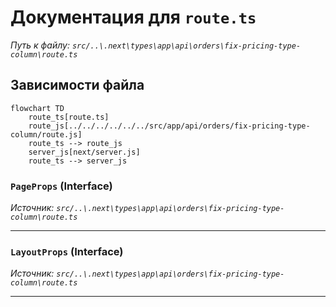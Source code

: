 # Документация для `route.ts`

*Путь к файлу: `src/..\.next\types\app\api\orders\fix-pricing-type-column\route.ts`*

## Зависимости файла

```mermaid
flowchart TD
    route_ts[route.ts]
    route_js[../../../../../../src/app/api/orders/fix-pricing-type-column/route.js]
    route_ts --> route_js
    server_js[next/server.js]
    route_ts --> server_js
```

### `PageProps` (Interface)

*Источник: `src/..\.next\types\app\api\orders\fix-pricing-type-column\route.ts`*

---
### `LayoutProps` (Interface)

*Источник: `src/..\.next\types\app\api\orders\fix-pricing-type-column\route.ts`*

---
